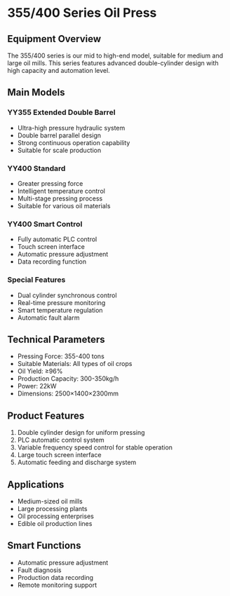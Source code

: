 # 355/400 Series Oil Press

## Equipment Overview

The 355/400 series is our mid to high-end model, suitable for medium and large oil mills. This series features advanced double-cylinder design with high capacity and automation level.

## Main Models

### YY355 Extended Double Barrel
- Ultra-high pressure hydraulic system
- Double barrel parallel design
- Strong continuous operation capability
- Suitable for scale production

### YY400 Standard
- Greater pressing force
- Intelligent temperature control
- Multi-stage pressing process
- Suitable for various oil materials

### YY400 Smart Control
- Fully automatic PLC control
- Touch screen interface
- Automatic pressure adjustment
- Data recording function

### Special Features
- Dual cylinder synchronous control
- Real-time pressure monitoring
- Smart temperature regulation
- Automatic fault alarm

## Technical Parameters

- Pressing Force: 355-400 tons
- Suitable Materials: All types of oil crops
- Oil Yield: ≥96%
- Production Capacity: 300-350kg/h
- Power: 22kW
- Dimensions: 2500×1400×2300mm

## Product Features

1. Double cylinder design for uniform pressing
2. PLC automatic control system
3. Variable frequency speed control for stable operation
4. Large touch screen interface
5. Automatic feeding and discharge system

## Applications

- Medium-sized oil mills
- Large processing plants
- Oil processing enterprises
- Edible oil production lines

## Smart Functions

- Automatic pressure adjustment
- Fault diagnosis
- Production data recording
- Remote monitoring support
